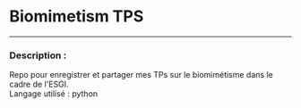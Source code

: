# Biomimetism TPS

---
### Description :

Repo pour enregistrer et partager mes TPs sur le biomimétisme dans le cadre de l'ESGI.<br>
Langage utilisé : python


